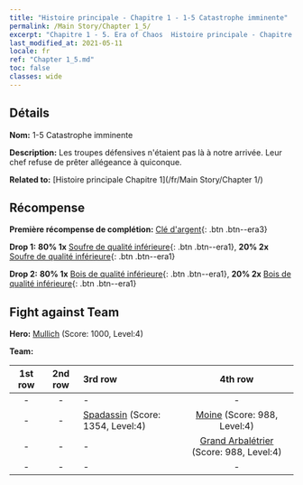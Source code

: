 ```yaml
---
title: "Histoire principale - Chapitre 1 - 1-5 Catastrophe imminente"
permalink: /Main Story/Chapter 1_5/
excerpt: "Chapitre 1 - 5. Era of Chaos  Histoire principale - Chapitre 1_5. 1-5 Catastrophe imminente"
last_modified_at: 2021-05-11
locale: fr
ref: "Chapter 1_5.md"
toc: false
classes: wide
---
```


## Détails

 **Nom:** 1-5 Catastrophe imminente

 **Description:** Les troupes défensives n'étaient pas là à notre arrivée. Leur chef refuse de prêter allégeance à quiconque.

 **Related to:** [Histoire principale Chapitre 1](/fr/Main Story/Chapter 1/)

## Récompense

 **Première récompense de complétion:** [Clé d'argent](/ItemsFR/con_693/){: .btn .btn--era3}

 **Drop 1:** **80% 1x** [Soufre de qualité inférieure](/ItemsFR/mat_3/){: .btn .btn--era1}, **20% 2x** [Soufre de qualité inférieure](/ItemsFR/mat_3/){: .btn .btn--era1}

 **Drop 2:** **80% 1x** [Bois de qualité inférieure](/ItemsFR/mat_1/){: .btn .btn--era1}, **20% 2x** [Bois de qualité inférieure](/ItemsFR/mat_1/){: .btn .btn--era1}


## Fight against Team
 **Hero:** [Mullich](/fr/heroes/Mullich/) (Score: 1000, Level:4)

 **Team:**


  | 1st row | 2nd row | 3rd row | 4th row |
  |:----:|:----:|:----|:----:|
  | - | - | - | - |
  | - | - | [Spadassin](/fr/units/Swordsman/) (Score: 1354, Level:4)  | [Moine](/fr/units/Monk/) (Score: 988, Level:4)  |
  | - | - | - | [Grand Arbalétrier](/fr/units/Marksman/) (Score: 988, Level:4)  |
  | - | - | - | - |


